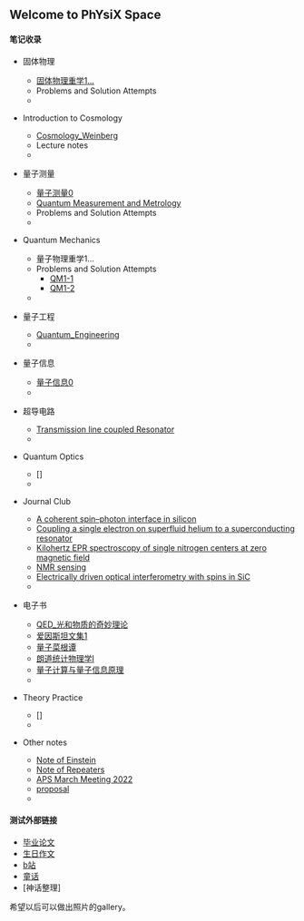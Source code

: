 ## Welcome to PhYsiX Space

#### 笔记收录

* 固体物理
  * [固体物理重学1...](https://physix2020.github.io/blogplace/files/固体物理重学1.pdf)
  * Problems and Solution Attempts
  * 



* Introduction to Cosmology
  * [Cosmology_Weinberg](https://physix2020.github.io/blogplace/files/Steven_Weinberg_Cosmology.pdf)
  * Lecture notes
  * 



* 量子测量
  * [量子测量0](https://physix2020.github.io/blogplace/pages/量子测量_笔记_禁止.html)
  * [Quantum Measurement and Metrology](https://physix2020.github.io/blogplace/files/Quantum_Measurement_and_Metrology.pdf)
  * Problems and Solution Attempts
  * 
  

* Quantum Mechanics
  * 量子物理重学1...
  * Problems and Solution Attempts
    * [QM1-1](https://physix2020.github.io/blogplace/files/QM1-1.pdf)
    * [QM1-2](https://physix2020.github.io/blogplace/files/QM1-2.pdf)
  * 

  
* 量子工程
  * [Quantum_Engineering](https://physix2020.github.io/blogplace/files/Quantum_Engineering.pdf)
  * 

* 量子信息
  * [量子信息0](https://physix2020.github.io/blogplace/files/quantum.pdf)
  * 
  

* 超导电路
  * [Transmission line coupled Resonator](https://physix2020.github.io/blogplace/files/Derivation_of_TL_coupled_Resonator.pdf)
  * 


* Quantum Optics
  * []
  * 

* Journal Club
  * [A coherent spin–photon interface in silicon](https://physix2020.github.io/blogplace/files/A_coherent_spin–photon_interface_in_silicon.pdf)
  * [Coupling a single electron on superfluid helium to a superconducting resonator](https://physix2020.github.io/blogplace/files/Coupling_a_single_electron_on_superfluid_helium_to_a_superconducting_resonator.pdf)
  * [Kilohertz EPR spectroscopy of single nitrogen centers at zero magnetic field](https://physix2020.github.io/blogplace/files/Kilohertz_electron_paramagnetic_resonance_spectroscopy_of_single_nitrogen_centers_at_zero_magnetic_field.pdf)
  * [NMR sensing](https://physix2020.github.io/blogplace/files/NMR_sensing.pdf)
  * [Electrically driven optical interferometry with spins in SiC](https://physix2020.github.io/blogplace/files/Electrically_driven_optical_interferometry_with_spins_in_silicon_carbide.pdf)
  * 


* 电子书
  * [QED_光和物质的奇妙理论](https://physix2020.github.io/blogplace/files/QED_光和物质的奇妙理论.pdf)
  * [爱因斯坦文集1](https://physix2020.github.io/blogplace/files/爱因斯坦文集第一卷.pdf)
  * [量子菜根谭](https://physix2020.github.io/blogplace/files/量子菜根谭_量子理论专题分析.pdf)
  * [朗道统计物理学I](https://physix2020.github.io/blogplace/files/朗道统计物理学I.pdf)
  * [量子计算与量子信息原理](https://physix2020.github.io/blogplace/files/量子计算与量子信息原理.pdf)
  * 

* Theory Practice
  * []
  * 
  
* Other notes
  * [Note of Einstein](https://physix2020.github.io/blogplace/files/Note_of_A.EINSTEIN.pdf)
  * [Note of Repeaters](https://physix2020.github.io/blogplace/files/Note_of_Repeaters.pdf)
  * [APS March Meeting 2022](https://physix2020.github.io/blogplace/pages/APS_March_Meeting_2022.html)
  * [proposal](https://physix2020.github.io/blogplace/files/proposal.pdf)
  * 


#### 测试外部链接
* [毕业论文](https://physix2020.github.io/blogplace/files/微波阻抗显微镜的搭建及改进.pdf)
* [生日作文](https://zine.la/@%E8%8B%B9%E6%9E%9C%E6%A0%91%E4%B8%8A%E7%9A%84%E7%81%AF/articles/)
* [b站](https://space.bilibili.com/22728820/)
* [童话](https://physix2020.github.io/archives/)
* [神话整理]

希望以后可以做出照片的gallery。